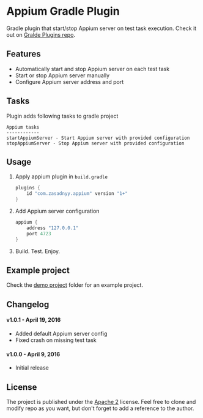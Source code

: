 # Appium Gradle Plugin
Gradle plugin that start/stop Appium server on test task execution. Check it out on [Gralde Plugins repo](https://plugins.gradle.org/plugin/com.zasadnyy.appium).

## Features
* Automatically start and stop Appium server on each test task
* Start or stop Appium server manually
* Configure Appium server address and port

## Tasks
Plugin adds following tasks to gradle project

    Appium tasks
    ------------
    startAppiumServer - Start Appium server with provided configuration
    stopAppiumServer - Stop Appium server with provided configuration

## Usage
1. Apply appium plugin in `build.gradle`

    ```groovy
    plugins {
        id "com.zasadnyy.appium" version "1+"
    }
    ```

1. Add Appium server configuration

    ```groovy
    appium {
        address "127.0.0.1"
        port 4723
    }
    ```
1. Build. Test. Enjoy.


## Example project
Check the [demo project](https://github.com/zasadnyy/appium-gradle-plugin/tree/master/demo) folder for an example project.


## Changelog

#### v1.0.1 - April 19, 2016
  * Added default Appium server config
  * Fixed crash on missing test task

#### v1.0.0 - April 9, 2016
  * Initial release


## License
The project is published under the [Apache 2](https://github.com/zasadnyy/appium-gradle-plugin/blob/master/LICENSE) license. Feel free to clone and modify repo as you want, but don't forget to add a reference to the author.
